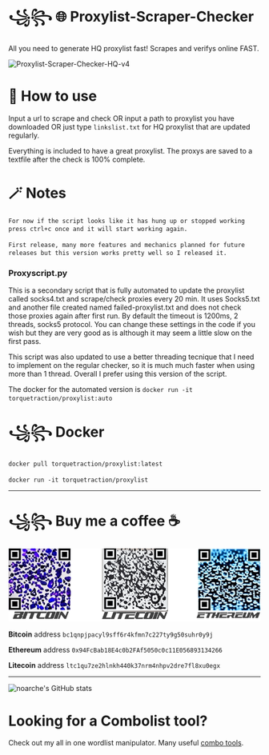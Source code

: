 # ꧁꧂ 🌐 Proxylist-Scraper-Checker

All you need to generate HQ proxylist fast! Scrapes and verifys online FAST.



![Proxylist-Scraper-Checker-HQ-v4](https://github.com/user-attachments/assets/0a2bf13c-70a2-4927-bb4f-e786d8264136)


# 📌 How to use

Input a url to scrape and check OR input a path to proxylist you have downloaded OR just type `linkslist.txt` for HQ proxylist that are updated regularly.

Everything is included to have a great proxylist. The proxys are saved to a textfile after the check is 100% complete. 

# 🪄 Notes 

    For now if the script looks like it has hung up or stopped working press ctrl+c once and it will start working again. 

    First release, many more features and mechanics planned for future releases but this version works pretty well so I released it. 


### Proxyscript.py

This is a secondary script that is fully automated to update the proxylist called socks4.txt and scrape/check proxies every 20 min. It uses Socks5.txt and another file created named failed-proxylist.txt and does not check those proxies again after first run. By default the timeout is 1200ms, 2 threads, socks5 protocol. You can change these settings in the code if you wish but they are very good as is although it may seem a little slow on the first pass.  

This script was also updated to use a better threading tecnique that I need to implement on the regular checker, so it is much much faster when using more than 1 thread.  Overall I prefer using this version of the script. 

The docker for the automated version is `docker run -it torquetraction/proxylist:auto`

# ꧁꧂ Docker

    docker pull torquetraction/proxylist:latest

    docker run -it torquetraction/proxylist

-------------------------------------------------------------------

# ꧁꧂  Buy me a coffee ☕

![qrCode](https://raw.githubusercontent.com/noarche/cd-ripper/main/unrelated-ignore/CryptoQRcodes.png)

**Bitcoin** address `bc1qnpjpacyl9sff6r4kfmn7c227ty9g50suhr0y9j`


**Ethereum** address `0x94FcBab18E4c0b2FAf5050c0c11E056893134266`


**Litecoin** address `ltc1qu7ze2hlnkh440k37nrm4nhpv2dre7fl8xu0egx`



-------------------------------------------------------------------

![noarche's GitHub stats](https://github-readme-stats.vercel.app/api?username=noarche&show_icons=true&theme=transparent)

# Looking for a Combolist tool?

Check out my all in one wordlist manipulator. Many useful [combo tools](https://github.com/noarche/ComboToolPro-GUI). 



